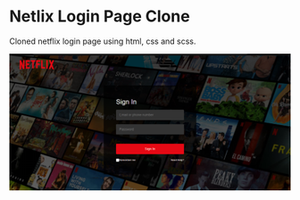 # Netlix Login Page Clone
Cloned netflix login page using html, css and scss.

<img src="https://github.com/stmeem/netflix_clone/blob/main/netflix/img/login-page.png">
